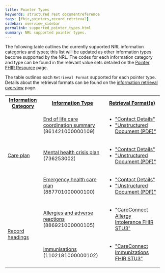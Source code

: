 ```yaml
---
title: Pointer Types
keywords: structured rest documentreference
tags: [fhir,pointers,record_retrieval]
sidebar: overview_sidebar
permalink: supported_pointer_types.html
summary: NRL supported pointer types.
---
```


The following table outlines the currently supported NRL information categories and types; this list will be updated as other information types become supported by the NRL. The codes for each information category and type can be found in the relevant value sets detailed on the [Pointer FHIR Resource](pointer_fhir_resource.html) page.

The table outlines each `Retrieval Format` supported for each pointer type. Details about the retrieval formats can be found on the [information retrieval overview](information_retrieval_overview.html) page.

<table style="width:100%;">
    <tr>
        <th><a href="pointer_fhir_resource.html#information-category">Information Category</a></th>
        <th><a href="pointer_fhir_resource.html#information-type">Information Type</a></th>
        <th><a href="pointer_fhir_resource.html#retrieval-format">Retrieval Format(s)</a></th>
	</tr>
    <tr>
        <td rowspan="3">
			<a href="https://fhir.nhs.uk/STU3/ValueSet/NRL-RecordClass-1">Care plan</a>
		</td>
        <td>
			<a href="https://fhir.nhs.uk/STU3/ValueSet/NRL-RecordType-1">End of life care coordination summary</a>
			<br/>(861421000000109)</td>
        <td>
            <ul>
                <li>
                    <a href="retrieval_contact_details.html">"Contact Details"</a>
                </li>
                <li>
                    <a href="retrieval_unstructured_document.html">"Unstructured Document (PDF)"</a>
                </li>
            </ul>
        </td>
    </tr>
    <tr>
        <td>
			<a href="https://fhir.nhs.uk/STU3/ValueSet/NRL-RecordType-1">Mental health crisis plan</a>
			<br/>(736253002)
		</td>
        <td>
            <ul>
                <li>
                    <a href="retrieval_contact_details.html">"Contact Details"</a>
                </li>
                <li>
                    <a href="retrieval_unstructured_document.html">"Unstructured Document (PDF)"</a>
                </li>
            </ul>
        </td>
    </tr>
    <tr>
        <td>
			<a href="https://fhir.nhs.uk/STU3/ValueSet/NRL-RecordType-1">Emergency health care plan</a>
			<br/>(887701000000100)
		</td>
        <td>
            <ul>
                <li>
                    <a href="retrieval_contact_details.html">"Contact Details"</a>
                </li>
                <li>
                    <a href="retrieval_unstructured_document.html">"Unstructured Document (PDF)"</a>
                </li>
            </ul>
        </td>
    </tr>
    <tr>
        <td rowspan="2">
			<a href="https://fhir.nhs.uk/STU3/ValueSet/NRL-RecordClass-1">Record headings</a>
		</td>
        <td>
			<a href="https://fhir.nhs.uk/STU3/ValueSet/NRL-RecordType-1">Allergies and adverse reactions</a>
			<br/>(886921000000105)
		</td>
        <td>
            <ul>
				<li>
                    <a href="retrieval_careconnect_allergies_fhir_stu3.html">"CareConnect Allergy Intolerance FHIR STU3"</a>
                </li>
            </ul>
        </td>
    </tr>
	<tr>
        <td>
			<a href="https://fhir.nhs.uk/STU3/ValueSet/NRL-RecordType-1">Immunisations</a>
			<br/>(1102181000000102)
		</td>
        <td>
            <ul>
				<li>
                    <a href="retrieval_careconnect_immunizations_fhir_stu3.html">"CareConnect Immunizations FHIR STU3"</a>
                </li>
            </ul>
        </td>
    </tr>
</table>
